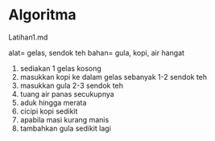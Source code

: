 # Algoritma
Latihan1.md

alat= gelas, sendok teh
bahan= gula, kopi, air hangat

1. sediakan 1 gelas kosong
2. masukkan kopi ke dalam gelas sebanyak 1-2 sendok teh
3. masukkan gula 2-3 sendok teh
4. tuang air panas secukupnya
5. aduk hingga merata
6. cicipi kopi sedikit
7. apabila masi kurang manis
8. tambahkan gula sedikit lagi

